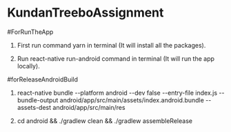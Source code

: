 # KundanTreeboAssignment

#ForRunTheApp 
1. First run command yarn in terminal (It will install all the packages).

2. Run react-native run-android command in terminal (It will run the app locally).

#forReleaseAndroidBuild
1. react-native bundle --platform android --dev false --entry-file index.js --bundle-output android/app/src/main/assets/index.android.bundle --assets-dest android/app/src/main/res

2. cd android && ./gradlew clean && ./gradlew assembleRelease
